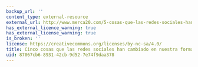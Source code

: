 ```yaml
---
backup_url: ''
content_type: external-resource
external_url: http://www.merca20.com/5-cosas-que-las-redes-sociales-han-cambiado-en-nuestra-forma-de-relacionarnos/
has_external_licence_warning: true
has_external_license_warning: true
is_broken: ''
license: https://creativecommons.org/licenses/by-nc-sa/4.0/
title: Cinco cosas que las redes sociales han cambiado en nuestra forma de relacionarnos
uid: 87067cb6-8931-42cb-9d52-7e74f9daa378
---
```

